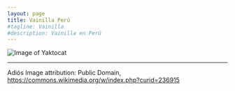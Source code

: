 ```yaml
---
layout: page
title: Vainilla Perú
#tagline: Vainilla
#description: Vainilla en Perú
---
```


![Image of Yaktocat](https://upload.wikimedia.org/wikipedia/commons/4/40/Vanilla_planifolia_1.jpg)

---

Adiós
Image attribution: Public Domain, https://commons.wikimedia.org/w/index.php?curid=236915

